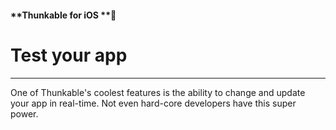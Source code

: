 #### **Thunkable for iOS **

# Test your app

---

One of Thunkable's coolest features is the ability to change and update your app in real-time. Not even hard-core developers have this super power.

